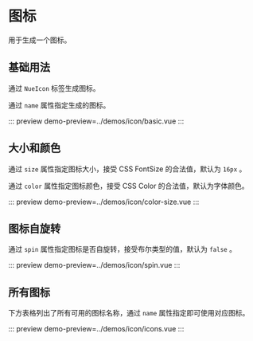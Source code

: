 # 图标

用于生成一个图标。

## 基础用法

通过 `NueIcon` 标签生成图标。

通过 `name` 属性指定生成的图标。

::: preview
demo-preview=../demos/icon/basic.vue
:::

## 大小和颜色

通过 `size` 属性指定图标大小，接受 CSS FontSize 的合法值，默认为 `16px` 。

通过 `color` 属性指定图标颜色，接受 CSS Color 的合法值，默认为字体颜色。

::: preview
demo-preview=../demos/icon/color-size.vue
:::

## 图标自旋转

通过 `spin` 属性指定图标是否自旋转，接受布尔类型的值，默认为 `false` 。

::: preview
demo-preview=../demos/icon/spin.vue
:::

## 所有图标

下方表格列出了所有可用的图标名称，通过 `name` 属性指定即可使用对应图标。

::: preview
demo-preview=../demos/icon/icons.vue
:::
